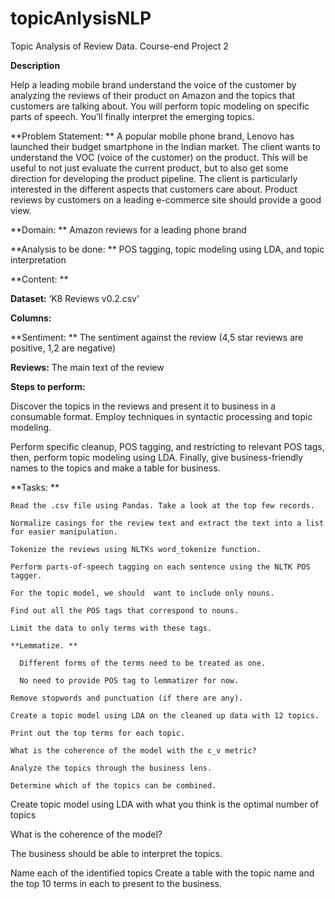 # topicAnlysisNLP

Topic Analysis of Review Data.
Course-end Project 2

**Description**

  Help a leading mobile brand understand the voice of the customer by analyzing the reviews of their product on Amazon and the topics that customers are talking about. You will perform topic modeling on specific parts of speech. You’ll finally interpret the emerging topics.

**Problem Statement: 
**
  A popular mobile phone brand, Lenovo has launched their budget smartphone in the Indian market. The client wants to understand the VOC (voice of the customer) on the product. This will be useful to not just evaluate the current product, but to also get some direction for developing the product pipeline. The client is particularly interested in the different aspects that customers care about. Product reviews by customers on a leading e-commerce site should provide a good view.

**Domain: ** 
  Amazon reviews for a leading phone brand

**Analysis to be done: ** 
  POS tagging, topic modeling using LDA, and topic interpretation

**Content: **

**Dataset:** ‘K8 Reviews v0.2.csv’

**Columns:**

**Sentiment: **
  The sentiment against the review (4,5 star reviews are positive, 1,2 are negative)

**Reviews:**
  The main text of the review

**Steps to perform:**

  Discover the topics in the reviews and present it to business in a consumable format. Employ techniques in syntactic processing and topic modeling.

  Perform specific cleanup, POS tagging, and restricting to relevant POS tags, then, perform topic modeling using LDA. Finally, give business-friendly names to the topics and make a table for business.

**Tasks: **

    Read the .csv file using Pandas. Take a look at the top few records.

    Normalize casings for the review text and extract the text into a list for easier manipulation.

    Tokenize the reviews using NLTKs word_tokenize function.

    Perform parts-of-speech tagging on each sentence using the NLTK POS tagger.

    For the topic model, we should  want to include only nouns.

    Find out all the POS tags that correspond to nouns.

    Limit the data to only terms with these tags.

    **Lemmatize. **

      Different forms of the terms need to be treated as one.

      No need to provide POS tag to lemmatizer for now.

    Remove stopwords and punctuation (if there are any). 

    Create a topic model using LDA on the cleaned up data with 12 topics.

    Print out the top terms for each topic.

    What is the coherence of the model with the c_v metric?

    Analyze the topics through the business lens.

    Determine which of the topics can be combined.

  Create topic model using LDA with what you think is the optimal number of topics

  What is the coherence of the model?

  The business should  be able to interpret the topics.

  Name each of the identified topics
  Create a table with the topic name and the top 10 terms in each to present to the  business.
